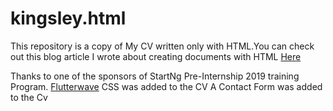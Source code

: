 # kingsley.html
This repository is a copy of My CV written only with HTML.You can check out this blog
article I wrote about creating documents with HTML
<a href="https://lucid.blog/kingsleyumujeyan/post/1566481778">Here</a>

Thanks to one of the sponsors of StartNg Pre-Internship 2019 training Program.
<a href="https://twitter.com/kuicpet/status/1164208831150329856?s=09">Flutterwave</a>
CSS was added to the CV
A Contact Form was added to the Cv
